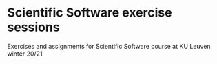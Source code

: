 # Scientific Software exercise sessions
Exercises and assignments for Scientific Software course at KU Leuven winter 20/21
